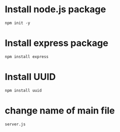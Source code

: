 # Install node.js package
    npm init -y

# Install express package
    npm install express

# Install UUID
    npm install uuid

# change name of main file
    server.js


